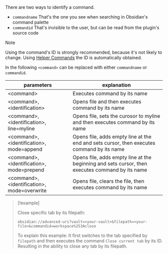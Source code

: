 There are two ways to identify a command.
- `commandname` That's the one you see when searching in Obsidian's command palette
- `commandid` That's invisible to the user, but can be read from the plugin's source code

> [!note]
> Using the command's ID is strongly recommended, because it's not likely to change. Using [Helper Commands](Helper%20Commands.md) the ID is automatically obtained.

In the following `<command>` can be replaced with either `commandname` or `commandid`.

| parameters                                    | explanation                                                                                     |
| --------------------------------------------- | ----------------------------------------------------------------------------------------------- |
| <command\>                                    | Executes command by its name                                                                    |
| <command\>, <identification\>                 | Opens file and then executes command by its name                                                |
| <command\>, <identification\>, line=myline    | Opens file, sets the curosor to myline and then executes command by its name                    | 
| <command\>, <identification\>, mode=append    | Opens file, adds empty line at the end and sets cursor, then executes command by its name       |
| <command\>, <identification\>, mode=prepend   | Opens file, adds empty line at the beginning and sets cursor, then executes command by its name |
| <command\>, <identification\>, mode=overwrite | Opens file, clears the file, then executes command by its name                                  |


> [!example]
>
> Close specific tab by its filepath:
> ```uri
> obsidian://advanced-uri?vault=<your-vault>&filepath=<your-file>&commandid=workspace%253Aclose
> ```
> 
> To explain this example: It first switches to the tab specified by `filepath` and then executes the command `Close current tab` by its ID. Resulting in the ability to close any tab by its filepath.

